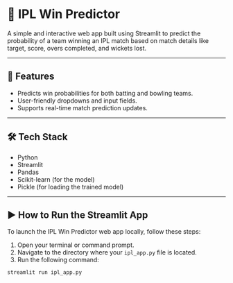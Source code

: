 # 🏏 IPL Win Predictor

A simple and interactive web app built using Streamlit to predict the probability of a team winning an IPL match based on match details like target, score, overs completed, and wickets lost.

---

## 🚀 Features

- Predicts win probabilities for both batting and bowling teams.
- User-friendly dropdowns and input fields.
- Supports real-time match prediction updates.

---

## 🛠️ Tech Stack

- Python
- Streamlit
- Pandas
- Scikit-learn (for the model)
- Pickle (for loading the trained model)

---

## ▶️ How to Run the Streamlit App

To launch the IPL Win Predictor web app locally, follow these steps:

1. Open your terminal or command prompt.
2. Navigate to the directory where your `ipl_app.py` file is located.
3. Run the following command:

```bash
streamlit run ipl_app.py
